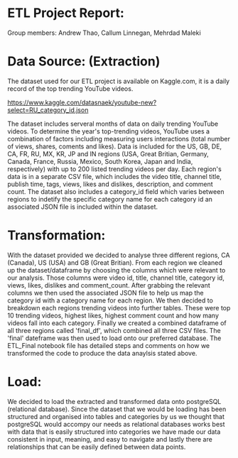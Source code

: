 # ETL Project Report:
Group members: Andrew Thao, Callum Linnegan, Mehrdad Maleki

# Data Source: (Extraction)
The dataset used for our ETL project is available on Kaggle.com, it is a daily record of the top trending YouTube videos.

https://www.kaggle.com/datasnaek/youtube-new?select=RU_category_id.json

The dataset includes serveral months of data on daily trending YouTube videos. To determine the year's top-trending videos, YouTube uses a combination of factors including measuring users interactions (total number of views, shares, coments and likes). Data is included for the US, GB, DE, CA, FR, RU, MX, KR, JP and IN regions (USA, Great Britian, Germany, Canada, France, Russia, Mexico, South Korea, Japan and India, respectively) with up to 200 listed trending videos per day. 
Each region's data is in a separate CSV file, which includes the video title, channel title, publish time, tags, views, likes and dislikes, description, and comment count.
The dataset also includes a category_id field which varies between regions to indetify the specific category name for each category id an associated JSON file is included within the dataset.

# Transformation:
With the dataset provided we decided to analyse three different regions, CA (Canada), US (USA) and GB (Great Britian). From each region we cleaned up the dataset/dataframe by choosing the columns which were relevant to our analysis. Those columns were video id, title, channel title, category id, views, likes, dislikes and comment_count. After grabbing the relevant columns we then used the associated JSON file to help us map the category id with a category name for each region. We then decided to breakdown each regions trending videos into further tables. These were top 10 trending videos, highest likes, highest comment count and how many videos fall into each category. Finally we created a combined dataframe of all three regions called 'final_df', which combined all three CSV files. The 'final' dateframe was then used to load onto our preferred database.
The ETL_Final notebook file has detailed steps and comments on how we transformed the code to produce the data anaylsis stated above.
# Load:
We decided to load the extracted and transformed data onto postgreSQL (relational database). Since the dataset that we would be loading has been structured and organised into tables and categories by us we thought that postgreSQL would accompy our needs as relational databases works best with data that is easily structured into categories we have made our data consistent in input, meaning, and easy to navigate and lastly there are relationships that can be easily defined between data points.
